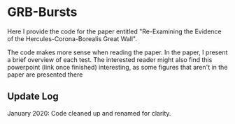 # GRB-Bursts
Here I provide the code for the paper entitled "Re-Examining the Evidence of the Hercules-Corona-Borealis Great Wall".

The code makes more sense when reading the paper. In the paper, I present a brief overview of each test.
The interested reader might also find this powerpoint (link once finished) interesting, as some figures that aren't in the paper are presented there

## Update Log
January 2020: Code cleaned up and renamed for clarity.
